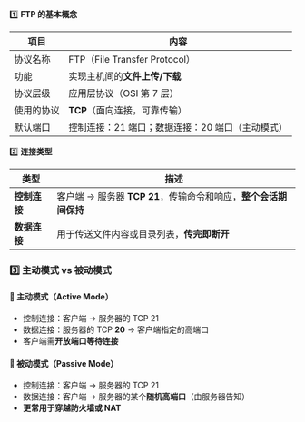 1️⃣ **FTP 的基本概念**

| 项目    | 内容                          |
| ----- | --------------------------- |
| 协议名称  | FTP（File Transfer Protocol） |
| 功能    | 实现主机间的**文件上传/下载**           |
| 协议层级  | 应用层协议（OSI 第 7 层）            |
| 使用的协议 | **TCP**（面向连接，可靠传输）          |
| 默认端口  | 控制连接：21 端口；数据连接：20 端口（主动模式） |
2️⃣ **连接类型**

| 类型       | 描述                                        |
| -------- | ----------------------------------------- |
| **控制连接** | 客户端 → 服务器 **TCP 21**，传输命令和响应，**整个会话期间保持** |
| **数据连接** | 用于传送文件内容或目录列表，**传完即断开**                   |
### 3️⃣ **主动模式 vs 被动模式**

#### 📌 主动模式（Active Mode）

- 控制连接：客户端 → 服务器的 TCP 21
- 数据连接：服务器的 TCP **20** → 客户端指定的高端口
- 客户端需**开放端口等待连接**

#### 📌 被动模式（Passive Mode）

- 控制连接：客户端 → 服务器的 TCP 21
- 数据连接：客户端 → 服务器的某个**随机高端口**（由服务器告知）
- **更常用于穿越防火墙或 NAT**